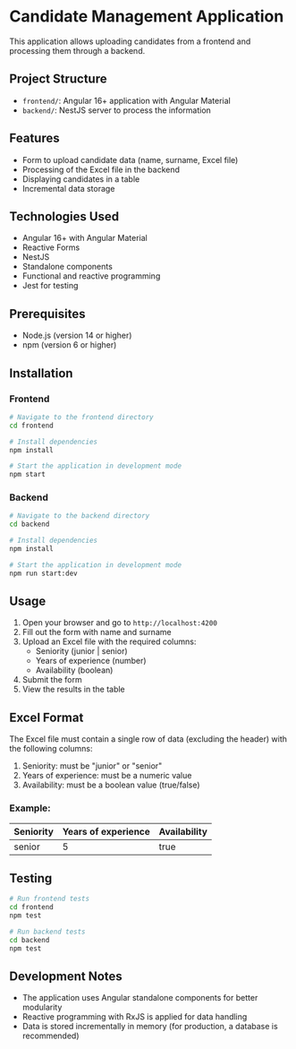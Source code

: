 # Candidate Management Application

This application allows uploading candidates from a frontend and processing them through a backend.

## Project Structure

- `frontend/`: Angular 16+ application with Angular Material
- `backend/`: NestJS server to process the information

## Features

- Form to upload candidate data (name, surname, Excel file)
- Processing of the Excel file in the backend
- Displaying candidates in a table
- Incremental data storage

## Technologies Used

- Angular 16+ with Angular Material
- Reactive Forms
- NestJS
- Standalone components
- Functional and reactive programming
- Jest for testing

## Prerequisites

- Node.js (version 14 or higher)
- npm (version 6 or higher)

## Installation

### Frontend

```bash
# Navigate to the frontend directory
cd frontend

# Install dependencies
npm install

# Start the application in development mode
npm start
```

### Backend

```bash
# Navigate to the backend directory
cd backend

# Install dependencies
npm install

# Start the application in development mode
npm run start:dev
```

## Usage

1. Open your browser and go to `http://localhost:4200`
2. Fill out the form with name and surname
3. Upload an Excel file with the required columns:
   - Seniority (junior | senior)
   - Years of experience (number)
   - Availability (boolean)
4. Submit the form
5. View the results in the table

## Excel Format

The Excel file must contain a single row of data (excluding the header) with the following columns:

1. Seniority: must be "junior" or "senior"
2. Years of experience: must be a numeric value
3. Availability: must be a boolean value (true/false)

### Example:

| Seniority | Years of experience | Availability |
| --------- | ------------------- | ------------ |
| senior    | 5                   | true         |

## Testing

```bash
# Run frontend tests
cd frontend
npm test

# Run backend tests
cd backend
npm test
```

## Development Notes

- The application uses Angular standalone components for better modularity
- Reactive programming with RxJS is applied for data handling
- Data is stored incrementally in memory (for production, a database is recommended)
